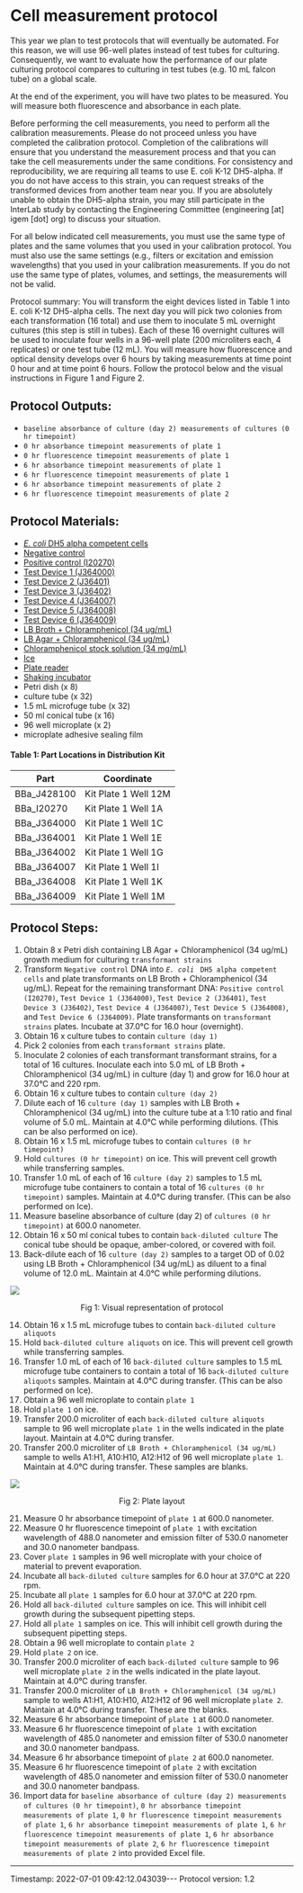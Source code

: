 # Cell measurement protocol

This year we plan to test protocols that will eventually be automated. For this reason, we will use 96-well plates instead of test tubes for culturing. Consequently, we want to evaluate how the performance of our plate culturing protocol compares to culturing in test tubes (e.g. 10 mL falcon tube) on a global scale.

At the end of the experiment, you will have two plates to be measured. You will measure both fluorescence and absorbance in each plate.

Before performing the cell measurements, you need to perform all the calibration measurements. Please do not proceed unless you have completed the calibration protocol. Completion of the calibrations will ensure that you understand the measurement process and that you can take the cell measurements under the same conditions. For consistency and reproducibility, we are requiring all teams to use E. coli K-12 DH5-alpha. If you do not have access to this strain, you can request streaks of the transformed devices from another team near you. If you are absolutely unable to obtain the DH5-alpha strain, you may still participate in the InterLab study by contacting the Engineering Committee (engineering [at] igem [dot] org) to discuss your situation.

For all below indicated cell measurements, you must use the same type of plates and the same volumes that you used in your calibration protocol. You must also use the same settings (e.g., filters or excitation and emission wavelengths) that you used in your calibration measurements. If you do not use the same type of plates, volumes, and settings, the measurements will not be valid.

Protocol summary: You will transform the eight devices listed in Table 1 into E. coli K-12 DH5-alpha cells. The next day you will pick two colonies from each transformation (16 total) and use them to inoculate 5 mL overnight cultures (this step is still in tubes). Each of these 16 overnight cultures will be used to inoculate four wells in a 96-well plate (200 microliters each, 4 replicates) or one test tube (12 mL). You will measure how fluorescence and optical density develops over 6 hours by taking measurements at time point 0 hour and at time point 6 hours. Follow the protocol below and the visual instructions in Figure 1 and Figure 2.


## Protocol Outputs:
* `baseline absorbance of culture (day 2) measurements of cultures (0 hr timepoint)`
* `0 hr absorbance timepoint measurements of plate 1`
* `0 hr fluorescence timepoint measurements of plate 1`
* `6 hr absorbance timepoint measurements of plate 1`
* `6 hr fluorescence timepoint measurements of plate 1`
* `6 hr absorbance timepoint measurements of plate 2`
* `6 hr fluorescence timepoint measurements of plate 2`


## Protocol Materials:
* [_E. coli_ DH5 alpha competent cells](https://identifiers.org/taxonomy:668369)
* [Negative control](http://parts.igem.org/Part:BBa_J428100)
* [Positive control (I20270)](http://parts.igem.org/Part:BBa_I20270)
* [Test Device 1 (J364000)](http://parts.igem.org/Part:BBa_J364000)
* [Test Device 2 (J36401)](http://parts.igem.org/Part:BBa_J364001)
* [Test Device 3 (J36402)](http://parts.igem.org/Part:BBa_J364002)
* [Test Device 4 (J364007)](http://parts.igem.org/Part:BBa_J364007)
* [Test Device 5 (J364008)](http://parts.igem.org/Part:BBa_J364008)
* [Test Device 6 (J364009)](http://parts.igem.org/Part:BBa_J364009)
* [LB Broth + Chloramphenicol (34 ug/mL)]()
* [LB Agar + Chloramphenicol (34 ug/mL)]()
* [Chloramphenicol stock solution (34 mg/mL)](https://pubchem.ncbi.nlm.nih.gov/compound/5959)
* [Ice]()
* [Plate reader]()
* [Shaking incubator]()
* Petri dish (x 8)
* culture tube (x 32)
* 1.5 mL microfuge tube (x 32)
* 50 ml conical tube (x 16)
* 96 well microplate (x 2)
* microplate adhesive sealing film


#### Table 1: Part Locations in Distribution Kit
| Part | Coordinate |
| ---- | -------------- |
|BBa_J428100|Kit Plate 1 Well 12M|
|BBa_I20270|Kit Plate 1 Well 1A|
|BBa_J364000|Kit Plate 1 Well 1C|
|BBa_J364001|Kit Plate 1 Well 1E|
|BBa_J364002|Kit Plate 1 Well 1G|
|BBa_J364007|Kit Plate 1 Well 1I|
|BBa_J364008|Kit Plate 1 Well 1K|
|BBa_J364009|Kit Plate 1 Well 1M|


## Protocol Steps:
1. Obtain 8 x Petri dish containing LB Agar + Chloramphenicol (34 ug/mL) growth medium for culturing `transformant strains`
2. Transform `Negative control` DNA into _`E. coli`_ ` DH5 alpha competent cells` and plate transformants on LB Broth + Chloramphenicol (34 ug/mL). Repeat for the remaining transformant DNA:  `Positive control (I20270)`, `Test Device 1 (J364000)`, `Test Device 2 (J36401)`, `Test Device 3 (J36402)`, `Test Device 4 (J364007)`, `Test Device 5 (J364008)`, and `Test Device 6 (J364009)`. Plate transformants on `transformant strains` plates. Incubate at 37.0°C for 16.0 hour (overnight).
3. Obtain 16 x culture tubes to contain `culture (day 1)`
4. Pick 2 colonies from each `transformant strains` plate.
5. Inoculate 2 colonies of each transformant transformant strains, for a total of 16 cultures. Inoculate each into 5.0 mL of LB Broth + Chloramphenicol (34 ug/mL) in culture (day 1) and grow for 16.0 hour at 37.0°C and 220 rpm.
6. Obtain 16 x culture tubes to contain `culture (day 2)`
7. Dilute each of 16 `culture (day 1)` samples with LB Broth + Chloramphenicol (34 ug/mL) into the culture tube at a 1:10 ratio and final volume of 5.0 mL. Maintain at 4.0°C while performing dilutions. (This can be also performed on ice).
8. Obtain 16 x 1.5 mL microfuge tubes to contain `cultures (0 hr timepoint)`
9. Hold `cultures (0 hr timepoint)` on ice. This will prevent cell growth while transferring samples.
10. Transfer 1.0 mL of each of 16 `culture (day 2)` samples to 1.5 mL microfuge tube containers to contain a total of 16 `cultures (0 hr timepoint)` samples. Maintain at 4.0°C during transfer. (This can be also performed on Ice).
11. Measure baseline absorbance of culture (day 2) of `cultures (0 hr timepoint)` at 600.0 nanometer.
12. Obtain 16 x 50 ml conical tubes to contain `back-diluted culture` The conical tube should be opaque, amber-colored, or covered with foil.
13. Back-dilute each of 16 `culture (day 2)` samples to a target OD of 0.02 using LB Broth + Chloramphenicol (34 ug/mL) as diluent to a final volume of 12.0 mL. Maintain at 4.0°C while performing dilutions.

![](/Users/bbartley/Dev/git/sd2/paml/examples/fig1_standard_protocol.png)
<p align="center">Fig 1: Visual representation of protocol</p>

14. Obtain 16 x 1.5 mL microfuge tubes to contain `back-diluted culture aliquots`
15. Hold `back-diluted culture aliquots` on ice. This will prevent cell growth while transferring samples.
16. Transfer 1.0 mL of each of 16 `back-diluted culture` samples to 1.5 mL microfuge tube containers to contain a total of 16 `back-diluted culture aliquots` samples. Maintain at 4.0°C during transfer. (This can be also performed on Ice).
17. Obtain a 96 well microplate to contain `plate 1`
18. Hold `plate 1` on ice.
19. Transfer 200.0 microliter of each `back-diluted culture aliquots` sample to 96 well microplate `plate 1` in the wells indicated in the plate layout.
 Maintain at 4.0°C during transfer.
20. Transfer 200.0 microliter of `LB Broth + Chloramphenicol (34 ug/mL)` sample to wells A1:H1, A10:H10, A12:H12 of  96 well microplate `plate 1`. Maintain at 4.0°C during transfer. These samples are blanks.

![](/Users/bbartley/Dev/git/sd2/paml/examples/fig2_cell_calibration.png)
<p align="center">Fig 2: Plate layout</p>

21. Measure 0 hr absorbance timepoint of `plate 1` at 600.0 nanometer.
22. Measure 0 hr fluorescence timepoint of `plate 1` with excitation wavelength of 488.0 nanometer and emission filter of 530.0 nanometer and 30.0 nanometer bandpass.
23. Cover `plate 1` samples in 96 well microplate with your choice of material to prevent evaporation.
24. Incubate all `back-diluted culture` samples for 6.0 hour at 37.0°C at 220 rpm.
25. Incubate all `plate 1` samples for 6.0 hour at 37.0°C at 220 rpm.
26. Hold all `back-diluted culture` samples on ice. This will inhibit cell growth during the subsequent pipetting steps.
27. Hold all `plate 1` samples on ice. This will inhibit cell growth during the subsequent pipetting steps.
28. Obtain a 96 well microplate to contain `plate 2`
29. Hold `plate 2` on ice.
30. Transfer 200.0 microliter of each `back-diluted culture` sample to 96 well microplate `plate 2` in the wells indicated in the plate layout.
 Maintain at 4.0°C during transfer.
31. Transfer 200.0 microliter of `LB Broth + Chloramphenicol (34 ug/mL)` sample to wells A1:H1, A10:H10, A12:H12 of  96 well microplate `plate 2`. Maintain at 4.0°C during transfer. These are the blanks.
32. Measure 6 hr absorbance timepoint of `plate 1` at 600.0 nanometer.
33. Measure 6 hr fluorescence timepoint of `plate 1` with excitation wavelength of 485.0 nanometer and emission filter of 530.0 nanometer and 30.0 nanometer bandpass.
34. Measure 6 hr absorbance timepoint of `plate 2` at 600.0 nanometer.
35. Measure 6 hr fluorescence timepoint of `plate 2` with excitation wavelength of 485.0 nanometer and emission filter of 530.0 nanometer and 30.0 nanometer bandpass.
36. Import data for `baseline absorbance of culture (day 2) measurements of cultures (0 hr timepoint)`, `0 hr absorbance timepoint measurements of plate 1`, `0 hr fluorescence timepoint measurements of plate 1`, `6 hr absorbance timepoint measurements of plate 1`, `6 hr fluorescence timepoint measurements of plate 1`, `6 hr absorbance timepoint measurements of plate 2`, `6 hr fluorescence timepoint measurements of plate 2` into provided Excel file.
---
Timestamp: 2022-07-01 09:42:12.043039---
Protocol version: 1.2